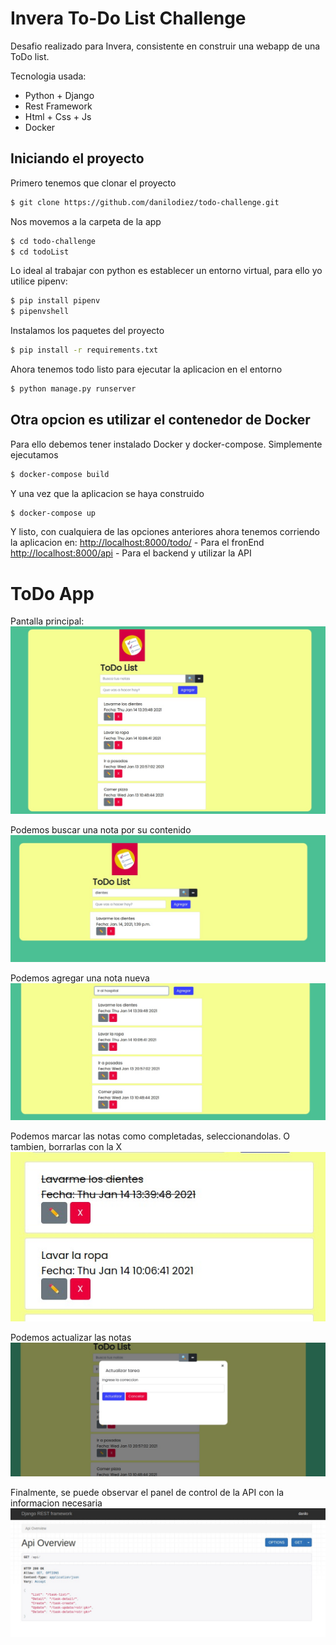 # Invera To-Do List Challenge

Desafio realizado para Invera, consistente en construir una webapp de una ToDo list.

Tecnologia usada:
  - Python + Django
  - Rest Framework
  - Html + Css + Js
  - Docker

## Iniciando el proyecto
Primero tenemos que clonar el proyecto
```sh
$ git clone https://github.com/danilodiez/todo-challenge.git
```
Nos movemos a la carpeta de la app
```sh
$ cd todo-challenge
$ cd todoList
```

Lo ideal al trabajar con python es establecer un entorno virtual, para ello yo utilice pipenv:
```sh
$ pip install pipenv
$ pipenvshell
```
Instalamos los paquetes del proyecto
```sh
$ pip install -r requirements.txt
```

Ahora tenemos todo listo para ejecutar la aplicacion en el entorno
```sh
$ python manage.py runserver
```

## Otra opcion es utilizar el contenedor de Docker
Para ello debemos tener instalado Docker y docker-compose.
Simplemente ejecutamos
```sh
$ docker-compose build
```
Y una vez que la aplicacion se haya construido
```sh
$ docker-compose up
```

Y listo, con cualquiera de las opciones anteriores ahora tenemos corriendo la aplicacion en:
[http://localhost:8000/todo/](http://localhost:8000/todo/) - Para el fronEnd
[http://localhost:8000/api](http://localhost:8000/api/) - Para el backend y utilizar la API


# ToDo App
Pantalla principal:
![](https://github.com/danilodiez/todo-challenge/blob/main/imagenesTemplate/principal.jpeg)

Podemos buscar una nota por su contenido
![](https://github.com/danilodiez/todo-challenge/blob/main/imagenesTemplate/busqueda.jpeg)

Podemos agregar una nota nueva
![](https://github.com/danilodiez/todo-challenge/blob/main/imagenesTemplate/agregar.jpeg)

Podemos marcar las notas como completadas, seleccionandolas. O tambien, borrarlas con la X
![](https://github.com/danilodiez/todo-challenge/blob/main/imagenesTemplate/completado.jpeg)

Podemos actualizar las notas
![](https://github.com/danilodiez/todo-challenge/blob/main/imagenesTemplate/actualizacion.jpeg)

Finalmente, se puede observar el panel de control de la API con la informacion necesaria
![](https://github.com/danilodiez/todo-challenge/blob/main/imagenesTemplate/api.jpeg)
